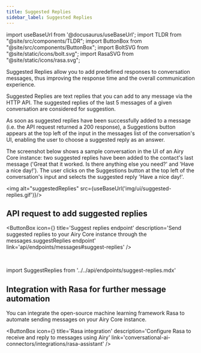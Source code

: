 ```yaml
---
title: Suggested Replies
sidebar_label: Suggested Replies
---
```


import useBaseUrl from '@docusaurus/useBaseUrl';
import TLDR from "@site/src/components/TLDR";
import ButtonBox from "@site/src/components/ButtonBox";
import BoltSVG from "@site/static/icons/bolt.svg";
import RasaSVG from "@site/static/icons/rasa.svg";

<TLDR> Suggested Replies allow you to add predefined responses to conversation messages, thus improving the response time and the overall communication experience.</TLDR>

Suggested Replies are text replies that you can add to any message via the HTTP API. The suggested replies of the last 5 messages of a given conversation are considered for suggestion.

As soon as suggested replies have been successfully added to a message (i.e. the API request returned a 200 response), a Suggestions button appears at the top left of the input in the messages list of the conversation's UI, enabling the user to choose a suggested reply as an answer.

The screenshot below shows a sample conversation in the UI of an Airy Core instance: two suggested replies have been added to the contact's last message ('Great that it worked. Is there anything else you need?' and 'Have a nice day!'). The user clicks on the Suggestions button at the top left of the conversation's input and selects the suggested reply 'Have a nice day!'.

<img alt="suggestedReplies" src={useBaseUrl('img/ui/suggested-replies.gif')}/>

## API request to add suggested replies

<ButtonBox
icon={<BoltSVG />}
title='Suggest replies endpoint'
description='Send suggested replies to your Airy Core instance through the messages.suggestReplies endpoint'
link='api/endpoints/messages#suggest-replies'
/>

<br />

import SuggestReplies from '../../api/endpoints/suggest-replies.mdx'

<SuggestReplies />

## Integration with Rasa for further message automation

You can integrate the open-source machine learning framework Rasa to automate sending messages on your Airy Core instance.

<ButtonBox
icon={<RasaSVG />}
title='Rasa integration'
description='Configure Rasa to receive and reply to messages using Airy'
link='conversational-ai-connectors/integrations/rasa-assistant'
/>

